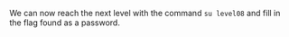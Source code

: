 

We can now reach the next level with the command `su level08` and fill in the flag found as a password.